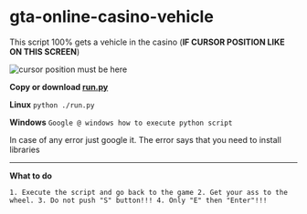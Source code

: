 # gta-online-casino-vehicle
This script 100% gets a vehicle in the casino (**IF CURSOR POSITION LIKE ON THIS SCREEN**)

![cursor position must be here](https://src.telonko.com/160520-cc31d0.png)

**Copy or download [run.py](https://github.com/Telonko/gta-online-casino-vehicle/blob/master/run.py)**

**Linux**
``python ./run.py``

**Windows**
``Google @ windows how to execute python script``

In case of any error just google it. The error says that you need to install libraries 

-----------------------

**What to do**

``1. Execute the script and go back to the game
2. Get your ass to the wheel.
3. Do not push "S" button!!!
4. Only "E" then "Enter"!!!``
